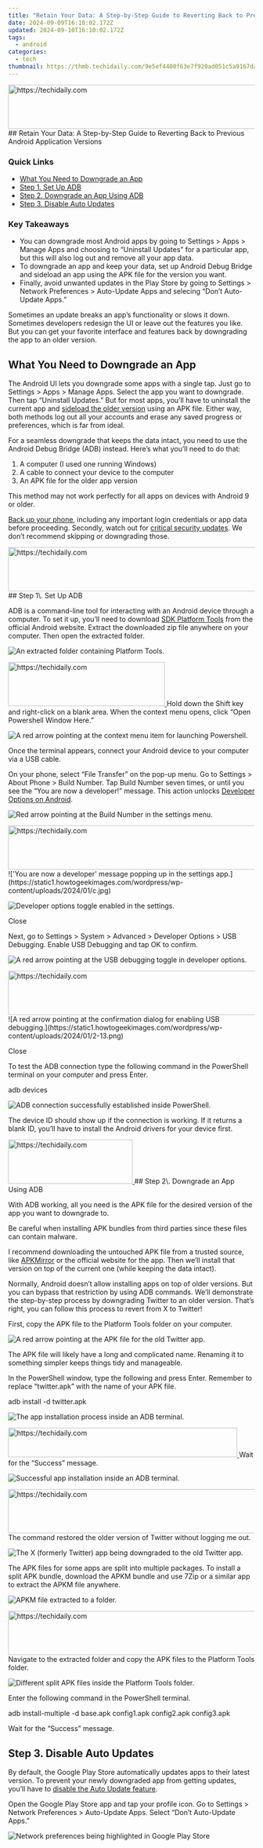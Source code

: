 ```yaml
---
title: "Retain Your Data: A Step-by-Step Guide to Reverting Back to Previous Android Application Versions"
date: 2024-09-09T16:10:02.172Z
updated: 2024-09-10T16:10:02.172Z
tags:
  - android
categories:
  - tech
thumbnail: https://thmb.techidaily.com/9e5ef4400f63e7f920ad051c5a9167da56f0ec84a54929789d005136b7898918.jpg
---
```


<!-- affiliate ads begin -->
<a href="https://appsumo.8odi.net/c/5597632/2137413/7443" target="_top" id="2137413">
  <img src="//a.impactradius-go.com/display-ad/7443-2137413" border="0" alt="https://techidaily.com" width="728" height="90"/>
</a>
<img height="0" width="0" src="https://appsumo.8odi.net/i/5597632/2137413/7443" style="position:absolute;visibility:hidden;" border="0" />
<!-- affiliate ads end -->
## Retain Your Data: A Step-by-Step Guide to Reverting Back to Previous Android Application Versions

### Quick Links

* [What You Need to Downgrade an App](https://some-techniques.techidaily.com/in-2024-exploring-together-top-metaverse-multiplayer-joints/)
* [Step 1\. Set Up ADB](https://techidaily.com/things-you-dont-know-about-tecno-spark-10-pro-reset-code-drfone-by-drfone-reset-android-reset-android/)
* [Step 2\. Downgrade an App Using ADB](https://digital-screen-recording.techidaily.com/updated-in-2024-the-7-best-total-war-games/)
* [Step 3\. Disable Auto Updates](https://easy-unlock-android.techidaily.com/in-2024-how-to-unlock-nokia-g42-5g-phone-without-google-account-by-drfone-android/)

### Key Takeaways

* You can downgrade most Android apps by going to Settings > Apps > Manage Apps and choosing to “Uninstall Updates” for a particular app, but this will also log out and remove all your app data.
* To downgrade an app and keep your data, set up Android Debug Bridge and sideload an app using the APK file for the version you want.
* Finally, avoid unwanted updates in the Play Store by going to Settings > Network Preferences > Auto-Update Apps and selecing “Don’t Auto-Update Apps.”

 Sometimes an update breaks an app’s functionality or slows it down. Sometimes developers redesign the UI or leave out the features you like. But you can get your favorite interface and features back by downgrading the app to an older version.

##  What You Need to Downgrade an App

 The Android UI lets you downgrade some apps with a single tap. Just go to Settings > Apps > Manage Apps. Select the app you want to downgrade. Then tap “Uninstall Updates.” But for most apps, you’ll have to uninstall the current app and [sideload the older version](https://facebook-video-content.techidaily.com/updated-unlock-premium-quality-streaming-on-the-worlds-largest-network/) using an APK file. Either way, both methods log out all your accounts and erase any saved progress or preferences, which is far from ideal.

 For a seamless downgrade that keeps the data intact, you need to use the Android Debug Bridge (ADB) instead. Here’s what you’ll need to do that:

1. A computer (I used one running Windows)
2. A cable to connect your device to the computer
3. An APK file for the older app version

 This method may not work perfectly for all apps on devices with Android 9 or older.

[Back up your phone](https://youtube-help.techidaily.com/in-2024-master-your-stream-utilizing-youtubes-av1-technology/), including any important login credentials or app data before proceeding. Secondly, watch out for [critical security updates](https://common-error.techidaily.com/simple-solutions-troubleshooting-and-enhancing-your-file-explorer-on-windows-11/). We don’t recommend skipping or downgrading those.

<!-- affiliate ads begin -->
<a href="https://aligracehair.sjv.io/c/5597632/2135419/19272" target="_top" id="2135419">
  <img src="//a.impactradius-go.com/display-ad/19272-2135419" border="0" alt="https://techidaily.com" width="728" height="90"/>
</a>
<img height="0" width="0" src="https://aligracehair.sjv.io/i/5597632/2135419/19272" style="position:absolute;visibility:hidden;" border="0" />
<!-- affiliate ads end -->
##  Step 1\. Set Up ADB

 ADB is a command-line tool for interacting with an Android device through a computer. To set it up, you’ll need to download [SDK Platform Tools](https://developer.android.com/tools/releases/platform-tools) from the official Android website. Extract the downloaded zip file anywhere on your computer. Then open the extracted folder.

![An extracted folder containing Platform Tools.](https://static1.howtogeekimages.com/wordpress/wp-content/uploads/2024/01/capture-6.PNG) 

<!-- affiliate ads begin -->
<a href="https://wigfever.sjv.io/c/5597632/2014850/22899" target="_top" id="2014850">
  <img src="//a.impactradius-go.com/display-ad/22899-2014850" border="0" alt="https://techidaily.com" width="320" height="90"/>
</a>
<img height="0" width="0" src="https://wigfever.sjv.io/i/5597632/2014850/22899" style="position:absolute;visibility:hidden;" border="0" />
<!-- affiliate ads end -->
 Hold down the Shift key and right-click on a blank area. When the context menu opens, click “Open Powershell Window Here.”

![A red arrow pointing at the context menu item for launching Powershell.](https://static1.howtogeekimages.com/wordpress/wp-content/uploads/2024/01/capture-10.PNG) 

 Once the terminal appears, connect your Android device to your computer via a USB cable.

 On your phone, select “File Transfer” on the pop-up menu. Go to Settings > About Phone > Build Number. Tap Build Number seven times, or until you see the “You are now a developer!” message. This action unlocks [Developer Options on Android](https://desktop-recording.techidaily.com/premium-video-capture-without-extras-for-2024/).

![Red arrow pointing at the Build Number in the settings menu.](https://static1.howtogeekimages.com/wordpress/wp-content/uploads/2024/01/a-1.png) 

<!-- affiliate ads begin -->
<a href="https://appsumo.8odi.net/c/5597632/2118323/7443" target="_top" id="2118323">
  <img src="//a.impactradius-go.com/display-ad/7443-2118323" border="0" alt="https://techidaily.com" width="728" height="90"/>
</a>
<img height="0" width="0" src="https://appsumo.8odi.net/i/5597632/2118323/7443" style="position:absolute;visibility:hidden;" border="0" />
<!-- affiliate ads end -->
!['You are now a developer' message popping up in the settings app.](https://static1.howtogeekimages.com/wordpress/wp-content/uploads/2024/01/c.jpg) 

![Developer options toggle enabled in the settings.](https://static1.howtogeekimages.com/wordpress/wp-content/uploads/2024/01/d.jpg) 

Close 

 Next, go to Settings > System > Advanced > Developer Options > USB Debugging. Enable USB Debugging and tap OK to confirm.

![A red arrow pointing at the USB debugging toggle in developer options.](https://static1.howtogeekimages.com/wordpress/wp-content/uploads/2024/01/1-12.png) 

<!-- affiliate ads begin -->
<a href="https://appsumo.8odi.net/c/5597632/2123734/7443" target="_top" id="2123734">
  <img src="//a.impactradius-go.com/display-ad/7443-2123734" border="0" alt="https://techidaily.com" width="728" height="90"/>
</a>
<img height="0" width="0" src="https://appsumo.8odi.net/i/5597632/2123734/7443" style="position:absolute;visibility:hidden;" border="0" />
<!-- affiliate ads end -->
![A red arrow pointing at the confirmation dialog for enabling USB debugging.](https://static1.howtogeekimages.com/wordpress/wp-content/uploads/2024/01/2-13.png) 

Close 

 To test the ADB connection type the following command in the PowerShell terminal on your computer and press Enter.

adb devices

![ADB connection successfully established inside PowerShell.](https://static1.howtogeekimages.com/wordpress/wp-content/uploads/2024/01/capture-5.PNG) 

 The device ID should show up if the connection is working. If it returns a blank ID, you’ll have to install the Android drivers for your device first.

<!-- affiliate ads begin -->
<a href="https://25home.pxf.io/c/5597632/2123473/16836" target="_top" id="2123473">
  <img src="//a.impactradius-go.com/display-ad/16836-2123473" border="0" alt="https://techidaily.com" width="254" height="90"/>
</a>
<img height="0" width="0" src="https://25home.pxf.io/i/5597632/2123473/16836" style="position:absolute;visibility:hidden;" border="0" />
<!-- affiliate ads end -->
##  Step 2\. Downgrade an App Using ADB

 With ADB working, all you need is the APK file for the desired version of the app you want to downgrade to.

 Be careful when installing APK bundles from third parties since these files can contain malware.

 I recommend downloading the untouched APK file from a trusted source, like [APKMirror](https://www.apkmirror.com/) or the official website for the app. Then we’ll install that version on top of the current one (while keeping the data intact).

 Normally, Android doesn’t allow installing apps on top of older versions. But you can bypass that restriction by using ADB commands. We’ll demonstrate the step-by-step process by downgrading Twitter to an older version. That’s right, you can follow this process to revert from X to Twitter!

 First, copy the APK file to the Platform Tools folder on your computer.

![A red arrow pointing at the APK file for the old Twitter app.](https://static1.howtogeekimages.com/wordpress/wp-content/uploads/2024/01/capture-8.PNG) 

 The APK file will likely have a long and complicated name. Renaming it to something simpler keeps things tidy and manageable.

 In the PowerShell window, type the following and press Enter. Remember to replace “twitter.apk” with the name of your APK file.

adb install -d twitter.apk

![The app installation process inside an ADB terminal.](https://static1.howtogeekimages.com/wordpress/wp-content/uploads/2024/01/capture2-1.PNG) 

<!-- affiliate ads begin -->
<a href="https://aligracehair.sjv.io/c/5597632/2135404/19272" target="_top" id="2135404">
  <img src="//a.impactradius-go.com/display-ad/19272-2135404" border="0" alt="https://techidaily.com" width="468" height="60"/>
</a>
<img height="0" width="0" src="https://aligracehair.sjv.io/i/5597632/2135404/19272" style="position:absolute;visibility:hidden;" border="0" />
<!-- affiliate ads end -->
 Wait for the “Success” message.

![Successful app installation inside an ADB terminal.](https://static1.howtogeekimages.com/wordpress/wp-content/uploads/2024/01/capture3.PNG) 

<!-- affiliate ads begin -->
<a href="https://ephamedtechinc.pxf.io/c/5597632/2137228/26400" target="_top" id="2137228">
  <img src="//a.impactradius-go.com/display-ad/26400-2137228" border="0" alt="https://techidaily.com" width="728" height="90"/>
</a>
<img height="0" width="0" src="https://ephamedtechinc.pxf.io/i/5597632/2137228/26400" style="position:absolute;visibility:hidden;" border="0" />
<!-- affiliate ads end -->
 The command restored the older version of Twitter without logging me out.

![The X (formerly Twitter) app being downgraded to the old Twitter app.](https://static1.howtogeekimages.com/wordpress/wp-content/uploads/2024/01/untitled-1.png) 

 The APK files for some apps are split into multiple packages. To install a split APK bundle, download the APKM bundle and use 7Zip or a similar app to extract the APKM file anywhere.

![APKM file extracted to a folder.](https://static1.howtogeekimages.com/wordpress/wp-content/uploads/2024/01/capture-9.PNG) 

<!-- affiliate ads begin -->
<a href="https://appsumo.8odi.net/c/5597632/2118320/7443" target="_top" id="2118320">
  <img src="//a.impactradius-go.com/display-ad/7443-2118320" border="0" alt="https://techidaily.com" width="728" height="90"/>
</a>
<img height="0" width="0" src="https://appsumo.8odi.net/i/5597632/2118320/7443" style="position:absolute;visibility:hidden;" border="0" />
<!-- affiliate ads end -->
 Navigate to the extracted folder and copy the APK files to the Platform Tools folder.

![Different split APK files inside the Platform Tools folder.](https://static1.howtogeekimages.com/wordpress/wp-content/uploads/2024/01/capture-11.PNG) 

 Enter the following command in the PowerShell terminal.

adb install-multiple -d base.apk config1.apk config2.apk config3.apk

 Wait for the “Success” message.

##  Step 3\. Disable Auto Updates

 By default, the Google Play Store automatically updates apps to their latest version. To prevent your newly downgraded app from getting updates, you’ll have to [disable the Auto Update feature](https://youtube-zero.techidaily.com/cing-video-success-top-8-yt-thumbnail-strategies-for-2024/).

 Open the Google Play Store app and tap your profile icon. Go to Settings > Network Preferences > Auto-Update Apps. Select “Don’t Auto-Update Apps.”

![Network preferences being highlighted in Google Play Store](https://static1.howtogeekimages.com/wordpress/wp-content/uploads/2024/01/k.png) 

<!-- affiliate ads begin -->
<span id="1484963">
					<video width="864" height="864" style="cursor:pointer"
           poster="//a.impactradius-go.com/display-clicktoplayimage/1484963.png"
           onclick="if(!this.playClicked){this.play();this.setAttribute('controls',true);this.playClicked=true;}">
	   <source src="//a.impactradius-go.com/display-ad/16446-1484963">
	   <img src="//a.impactradius-go.com/display-clicktoplayimage/1484963.png" style="border: none; height: 100%; width: 100%; object-fit: contain">
	</video>
	<div style="width:540px;text-align:center"><a href="javascript:window.open(decodeURIComponent('https%3A%2F%2Flaganoo.pxf.io%2Fc%2F5597632%2F1484963%2F16446'), '_blank');void(0);">Click here</a></div>
</span>
<img height="0" width="0" src="https://imp.pxf.io/i/5597632/1484963/16446" style="position:absolute;visibility:hidden;" border="0" />
<!-- affiliate ads end -->
![Auto-update apps button being highlighted.](https://static1.howtogeekimages.com/wordpress/wp-content/uploads/2024/01/l.png) 

<!-- affiliate ads begin -->
<a href="https://zebaoaffiliateprogram.pxf.io/c/5597632/2137974/21526" target="_top" id="2137974">
  <img src="//a.impactradius-go.com/display-ad/21526-2137974" border="0" alt="https://techidaily.com" width="728" height="90"/>
</a>
<img height="0" width="0" src="https://zebaoaffiliateprogram.pxf.io/i/5597632/2137974/21526" style="position:absolute;visibility:hidden;" border="0" />
<!-- affiliate ads end -->
![Auto-update apps menu in Google Play Store.](https://static1.howtogeekimages.com/wordpress/wp-content/uploads/2024/01/z.png) 

Close 

 Your app is now locked into the same version until you manually update it.

---

 With that, you have everything you need to downgrade an Android without losing its data. And you’ll never be stuck with an update you don’t like.

<ins class="adsbygoogle"
     style="display:block"
     data-ad-format="autorelaxed"
     data-ad-client="ca-pub-7571918770474297"
     data-ad-slot="1223367746"></ins>



<ins class="adsbygoogle"
     style="display:block"
     data-ad-client="ca-pub-7571918770474297"
     data-ad-slot="8358498916"
     data-ad-format="auto"
     data-full-width-responsive="true"></ins>

<span class="atpl-alsoreadstyle">Also read:</span>
<div><ul>
<li><a href="https://article-files.techidaily.com/new-2024-approved-tomtom-actioncams-latest-features/"><u>[New] 2024 Approved TomTom ActionCam's Latest Features</u></a></li>
<li><a href="https://some-knowledge.techidaily.com/new-high-fidelity-android-3d-player/"><u>[New] High-Fidelity Android 3D Player</u></a></li>
<li><a href="https://discord-videos.techidaily.com/new-in-2024-step-by-step-setting-up-a-channel-for-streaming/"><u>[New] In 2024, Step-by-Step Setting up a Channel for Streaming</u></a></li>
<li><a href="https://extra-support.techidaily.com/new-short-track-speed-skating-olympics-2022-highlights/"><u>[New] Short Track Speed Skating Olympics 2022 Highlights</u></a></li>
<li><a href="https://desktop-recording.techidaily.com/become-an-engaging-speaker-on-google-meet-platforms-for-2024/"><u>Become an Engaging Speaker on Google Meet Platforms for 2024</u></a></li>
<li><a href="https://hardware-help.techidaily.com/complete-guide-to-installing-printer-drivers-brother-l2absolutely-here-are-five-new-seo-friendly-titles-similar-to-brother-mfc-l2700dw-driver-download-and-i26/"><u>Complete Guide To Installing Printer Drivers - Brother L2absolutely! Here Are Five New SEO-Friendly Titles Similar to Brother MFC-L2700DW Driver Download & Install for Windows:</u></a></li>
<li><a href="https://hardware-help.techidaily.com/comprehensive-guide-how-to-securely-obtain-and-install-epson-xp-430-drivers-on-your-windows-device/"><u>Comprehensive Guide: How To Securely Obtain & Install Epson XP-430 Drivers on Your Windows Device</u></a></li>
<li><a href="https://hardware-help.techidaily.com/1722960059335-direct-link-to-nvidia-rtx-3080-graphics-card-driver-compatible-with-windows-versions/"><u>Direct Link to NVIDIA RTX 3080 Graphics Card Driver - Compatible with Windows Versions!</u></a></li>
<li><a href="https://hardware-help.techidaily.com/download-epson-gt-s50-driver-for-windows-7810/"><u>Download Epson GT S50 Driver for Windows 7/8/10</u></a></li>
<li><a href="https://hardware-help.techidaily.com/download-linksys-ae2500-wifi-router-software-now/"><u>Download Linksys AE2500 WiFi Router Software Now</u></a></li>
<li><a href="https://hardware-help.techidaily.com/easily-install-or-update-your-mpow-bluetooth-driver-on-windows-systems-versions-1187/"><u>Easily Install or Update Your MPOW Bluetooth Driver on Windows Systems (Versions 11/8/7)</u></a></li>
<li><a href="https://hardware-help.techidaily.com/easy-instructions-to-download-and-maintain-hid-keyboard-drivers/"><u>Easy Instructions to Download and Maintain HID Keyboard Drivers</u></a></li>
<li><a href="https://hardware-help.techidaily.com/easy-steps-to-install-latest-driver-for-your-intel-centrino-advanced-n-6235-wifi-card/"><u>Easy Steps to Install Latest Driver for Your Intel Centrino Advanced-N 6235 WiFi Card</u></a></li>
<li><a href="https://hardware-help.techidaily.com/effortless-installation-fresh-surface-book-2-drivers-at-your-fingertips/"><u>Effortless Installation: Fresh Surface Book 2 Drivers at Your Fingertips!</u></a></li>
<li><a href="https://hardware-help.techidaily.com/enhance-your-graphics-experience-download-amds-newest-radeon-rx-6700-xt-driver-for-windows-operating-system-compatibility-win11win10win7-supported/"><u>Enhance Your Graphics Experience - Download AMD's Newest Radeon RX 6700 XT Driver for Windows Operating System Compatibility: Win11/Win10/Win7 Supported</u></a></li>
<li><a href="https://hardware-help.techidaily.com/ensure-seamless-printing-with-canon-ip110-drivers-for-windows-latest-versions-available/"><u>Ensure Seamless Printing with Canon IP110 Drivers for Windows - Latest Versions Available!</u></a></li>
<li><a href="https://hardware-help.techidaily.com/free-canon-printer-and-scanner-driver-downloads-for-windows-fast-and-simple-installation/"><u>Free Canon Printer and Scanner Driver Downloads for Windows - Fast & Simple Installation</u></a></li>
<li><a href="https://hardware-help.techidaily.com/free-rtx-2070-super-graphics-driver-downloads-and-updates-for-windows-11/"><u>Free RTX 2070 Super Graphics Driver Downloads and Updates for Windows 11</u></a></li>
<li><a href="https://hardware-help.techidaily.com/freshly-released-nvidia-quadro-rtx-driver-update-supports-win-10-8-7/"><u>Freshly Released: Nvidia Quadro RTX Driver Update - Supports Win 10, 8, 7</u></a></li>
<li><a href="https://hardware-help.techidaily.com/get-the-latest-amd-rx-5700-xt-driver-software-for-windows-operating-systems-version-111087/"><u>Get the Latest AMD RX 5700 XT Driver Software for Windows Operating Systems: Version 11/10/8/7</u></a></li>
<li><a href="https://hardware-help.techidaily.com/get-the-latest-nvidia-geforce-rtx-1080-driver-update-on-windows-10-made-easy/"><u>Get the Latest NVIDIA Geforce RTX 1080 Driver Update on Windows 10 Made Easy</u></a></li>
<li><a href="https://hardware-help.techidaily.com/1722967427447-get-your-hands-on-the-updated-magicard-rio-pro-driver-for-windows-users/"><u>Get Your Hands on the Updated Magicard Rio Pro Driver for Windows Users</u></a></li>
<li><a href="https://hardware-help.techidaily.com/get-your-samsung-phones-adb-software-on-the-go/"><u>Get Your Samsung Phone's ADB Software on the Go!</u></a></li>
<li><a href="https://activate-lock.techidaily.com/how-to-fix-icloud-lock-from-your-iphone-6-and-ipad-by-drfone-ios/"><u>How to fix iCloud lock from your iPhone 6 and iPad</u></a></li>
<li><a href="https://hardware-help.techidaily.com/how-to-get-the-latest-driver-update-for-your-logitech-k35cu-full-size-keyboard/"><u>How to Get the Latest Driver Update for Your Logitech K35cu Full-Size Keyboard</u></a></li>
<li><a href="https://hardware-help.techidaily.com/how-to-update-wi-fi-drivers-in-windows-11-and-windows-10/"><u>How to Update Wi-Fi Drivers in Windows 11 and Windows 10</u></a></li>
<li><a href="https://android-unlock.techidaily.com/in-2024-a-complete-guide-to-oem-unlocking-on-vivo-t2x-5g-by-drfone-android/"><u>In 2024, A Complete Guide To OEM Unlocking on Vivo T2x 5G</u></a></li>
<li><a href="https://youtube-lab.techidaily.com/24-endless-eradication-guide-bypassing-youtubes-snappy-content/"><u>In 2024, Endless Eradication Guide Bypassing YouTube's Snappy Content</u></a></li>
<li><a href="https://screen-activity-recording.techidaily.com/in-2024-secure-and-enhance-slack-communications-with-top-10-free-audio-apps/"><u>In 2024, Secure & Enhance Slack Communications with Top 10 Free Audio Apps</u></a></li>
<li><a href="https://easy-unlock-android.techidaily.com/in-2024-top-4-sim-location-trackers-to-easily-find-your-lost-oneplus-device-by-drfone-android/"><u>In 2024, Top 4 SIM Location Trackers To Easily Find Your Lost OnePlus Device</u></a></li>
<li><a href="https://hardware-help.techidaily.com/latest-geforce-rtx-2080-driver-updates-available-for-windows-11-7-and-8-operating-systems/"><u>Latest GeForce RTX 2080 Driver Updates Available for Windows 11, 7 & 8 Operating Systems</u></a></li>
<li><a href="https://extra-approaches.techidaily.com/mastering-the-art-of-visual-flow-with-kinemaster-for-2024/"><u>Mastering the Art of Visual Flow with Kinemaster for 2024</u></a></li>
<li><a href="https://hardware-help.techidaily.com/mediatek-usb-driver-downloads-made-simple-and-fast/"><u>MediaTek USB Driver Downloads Made Simple and Fast</u></a></li>
<li><a href="https://hardware-help.techidaily.com/optimizing-your-sound-quality-on-windows-fixing-issues-with-the-realtek-alc887-driver/"><u>Optimizing Your Sound Quality on Windows: Fixing Issues with the Realtek ALC887 Driver</u></a></li>
<li><a href="https://hardware-help.techidaily.com/quick-install-realtek-alc892aaic7380-audio-driver-update-for-windows-11/"><u>Quick Install: RealTek ALC892A/AIC7380 Audio Driver Update for Windows 11</u></a></li>
<li><a href="https://hardware-help.techidaily.com/selecting-the-vice-president/"><u>Selecting the Vice-President</u></a></li>
<li><a href="https://hardware-help.techidaily.com/speedy-installation-secure-your-pioneer-dj-ddj-sx2-device-drivers-today/"><u>Speedy Installation: Secure Your Pioneer DJ DDJ-SX2 Device Drivers Today</u></a></li>
<li><a href="https://tech-recovery.techidaily.com/step-by-step-solution-to-haldll-errors-across-various-windows-versions-including-vista/"><u>Step-by-Step Solution to Hal.dll Errors Across Various Windows Versions Including Vista</u></a></li>
</ul></div>
